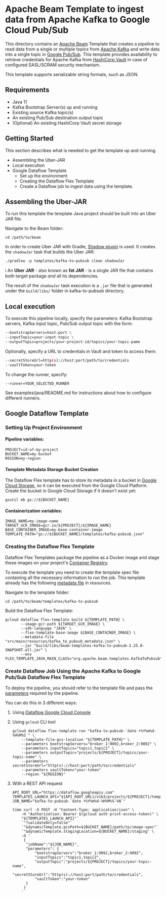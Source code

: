 <!--
    Licensed to the Apache Software Foundation (ASF) under one
    or more contributor license agreements.  See the NOTICE file
    distributed with this work for additional information
    regarding copyright ownership.  The ASF licenses this file
    to you under the Apache License, Version 2.0 (the
    "License"); you may not use this file except in compliance
    with the License.  You may obtain a copy of the License at

      http://www.apache.org/licenses/LICENSE-2.0

    Unless required by applicable law or agreed to in writing,
    software distributed under the License is distributed on an
    "AS IS" BASIS, WITHOUT WARRANTIES OR CONDITIONS OF ANY
    KIND, either express or implied.  See the License for the
    specific language governing permissions and limitations
    under the License.
-->

# Apache Beam Template to ingest data from Apache Kafka to Google Cloud Pub/Sub

This directory contains an [Apache Beam](https://beam.apache.org/) Template that creates a pipeline
to read data from a single or multiple topics from
[Apache Kafka](https://kafka.apache.org/) and write data into a single topic
in [Google Pub/Sub](https://cloud.google.com/pubsub). This template provides
availability to retrieve credentials for Apache Kafka from [HashiCorp Vault](https://www.vaultproject.io/)
in case of configured SASL/SCRAM security mechanism.

This template supports serializable string formats, such as JSON.

## Requirements

- Java 11
- Kafka Bootstrap Server(s) up and running
- Existing source Kafka topic(s)
- An existing Pub/Sub destination output topic
- (Optional) An existing HashiCorp Vault secret storage

## Getting Started

This section describes what is needed to get the template up and running.
- Assembling the Uber-JAR
- Local execution
- Google Dataflow Template
  - Set up the environment
  - Creating the Dataflow Flex Template
  - Create a Dataflow job to ingest data using the template.

## Assembling the Uber-JAR

To run this template the template Java project should be built into
an Uber JAR file.

Navigate to the Beam folder:

```
cd /path/to/beam
```

In order to create Uber JAR with Gradle, [Shadow plugin](https://github.com/johnrengelman/shadow)
is used. It creates the `shadowJar` task that builds the Uber JAR:

```
./gradlew -p templates/kafka-to-pubsub clean shadowJar
```

ℹ️ An **Uber JAR** - also known as **fat JAR** - is a single JAR file that contains
both target package *and* all its dependencies.

The result of the `shadowJar` task execution is a `.jar` file that is generated
under the `build/libs/` folder in kafka-to-pubsub directory.

## Local execution
To execute this pipeline locally, specify the parameters: Kafka Bootstrap servers, Kafka input topic, Pub/Sub output topic with the form:
```bash
--bootstrapServers=host:port \
--inputTopic=your-input-topic \
--outputTopic=projects/your-project-id/topics/your-topic-pame
```
Optionally, specify a URL to credentials in Vault and token to access them:
```bash
--secretStoreUrl=http(s)://host:port/path/to/credentials
--vaultToken=your-token
```
To change the runner, specify:

```--runner=YOUR_SELECTED_RUNNER```

See examples/java/README.md for instructions about how to configure different runners.

## Google Dataflow Template

### Setting Up Project Environment

#### Pipeline variables:

```
PROJECT=id-of-my-project
BUCKET_NAME=my-bucket
REGION=my-region
```

#### Template Metadata Storage Bucket Creation

The Dataflow Flex template has to store its metadata in a bucket in
[Google Cloud Storage](https://cloud.google.com/storage), so it can be executed from the Google Cloud Platform.
Create the bucket in Google Cloud Storage if it doesn't exist yet:

```
gsutil mb gs://${BUCKET_NAME}
```

#### Containerization variables:

```
IMAGE_NAME=my-image-name
TARGET_GCR_IMAGE=gcr.io/${PROJECT}/${IMAGE_NAME}
BASE_CONTAINER_IMAGE=my-base-container-image
TEMPLATE_PATH="gs://${BUCKET_NAME}/templates/kafka-pubsub.json"
```

### Creating the Dataflow Flex Template

Dataflow Flex Templates package the pipeline as a Docker image and stage these images
on your project's [Container Registry](https://cloud.google.com/container-registry).

To execute the template you need to create the template spec file containing all
the necessary information to run the job. This template already has the following [metadata
file](kafka-to-pubsub/src/main/resources/kafka_to_pubsub_metadata.json) in resources.

Navigate to the template folder:

```
cd /path/to/beam/templates/kafka-to-pubsub
```

Build the Dataflow Flex Template:

```
gcloud dataflow flex-template build ${TEMPLATE_PATH} \
       --image-gcr-path ${TARGET_GCR_IMAGE} \
       --sdk-language "JAVA" \
       --flex-template-base-image ${BASE_CONTAINER_IMAGE} \
       --metadata-file "src/main/resources/kafka_to_pubsub_metadata.json" \
       --jar "build/libs/beam-templates-kafka-to-pubsub-2.25.0-SNAPSHOT-all.jar" \
       --env FLEX_TEMPLATE_JAVA_MAIN_CLASS="org.apache.beam.templates.KafkaToPubsub"
```

### Create Dataflow Job Using the Apache Kafka to Google Pub/Sub Dataflow Flex Template

To deploy the pipeline, you should refer to the template file and pass the
[parameters](https://cloud.google.com/dataflow/docs/guides/specifying-exec-params#setting-other-cloud-dataflow-pipeline-options)
required by the pipeline.

You can do this in 3 different ways:
1. Using [Dataflow Google Cloud Console](https://console.cloud.google.com/dataflow/jobs)

2. Using `gcloud` CLI tool
    ```
    gcloud dataflow flex-template run "kafka-to-pubsub-`date +%Y%m%d-%H%M%S`" \
        --template-file-gcs-location "${TEMPLATE_PATH}" \
        --parameters bootstrapServers="broker_1:9092,broker_2:9092" \
        --parameters inputTopics="topic1,topic2" \
        --parameters outputTopic="projects/${PROJECT}/topics/your-topic-name" \
        --parameters secretStoreUrl="http(s)://host:port/path/to/credentials"
        --parameters vaultToken="your-token"
        --region "${REGION}"
    ```
3. With a REST API request
    ```
    API_ROOT_URL="https://dataflow.googleapis.com"
    TEMPLATES_LAUNCH_API="${API_ROOT_URL}/v1b3/projects/${PROJECT}/templates:launch"
    JOB_NAME="kafka-to-pubsub-`date +%Y%m%d-%H%M%S-%N`"
   
    time curl -X POST -H "Content-Type: application/json" \
        -H "Authorization: Bearer $(gcloud auth print-access-token)" \
        "${TEMPLATES_LAUNCH_API}"`
        `"?validateOnly=false"`
        `"&dynamicTemplate.gcsPath=${BUCKET_NAME}/path/to/image-spec"`
        `"&dynamicTemplate.stagingLocation=${BUCKET_NAME}/staging" \
        -d '
         {
          "jobName":"${JOB_NAME}",
          "parameters": {
              "bootstrapServers":"broker_1:9092,broker_2:9092",
              "inputTopics":"topic1,topic2",
              "outputTopic":"projects/${PROJECT}/topics/your-topic-name",
              "secretStoreUrl":"http(s)://host:port/path/to/credentials",
              "vaultToken":"your-token"
          }
         }
        '
    ```


